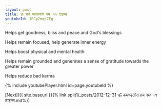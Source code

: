```yaml
---
layout: post
title: ॐ सर्व भावकराय नमः ११ टाइम्स
youtubeId: 1RJy2mqc7Eg
---
```

 
 
Helps get goodness, bliss and peace and God's blessings
 
Helps remain focused, help generate inner energy 
 
Helps boost physical and mental health 
 
Helps remain grounded and generates a sense of gratitude towards the greater power 
 
Helps reduce bad karma
 
 
 
 


{% include youtubePlayer.html id=page.youtubeId %}
 
[Next]({{ site.baseurl }}{% link  split1/_posts/2012-12-31-ॐ कमण्डलोदाराय नमः ११ टाइम्स.md%})
 
